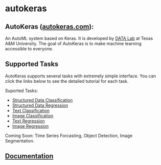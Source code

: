 # autokeras

## AutoKeras ([autokeras.com](https://autokeras.com)): 
An AutoML system based on Keras. It is developed by [DATA Lab](http://faculty.cs.tamu.edu/xiahu/index.html) at Texas A&M University. The goal of AutoKeras is to make machine learning accessible to everyone.

## Supported Tasks
AutoKeras supports several tasks with extremely simple interface. You can click the links below to see the detailed tutorial for each task.

Suported Tasks:
* [Structured Data Classification](structured_data_classification.ipynb)
* [Structured Data Regression](structured_data_regression.ipynb)
* [Text Classification](text_classification.ipynb)
* [Image Classification](image_classification.ipynb)
* [Text Regression](text_regression.ipynb)
* [Image Regression](image_regression.ipynb)

Coming Soon: Time Series Forcasting, Object Detection, Image Segmentation.

## [Documentation](https://autokeras.com/block)